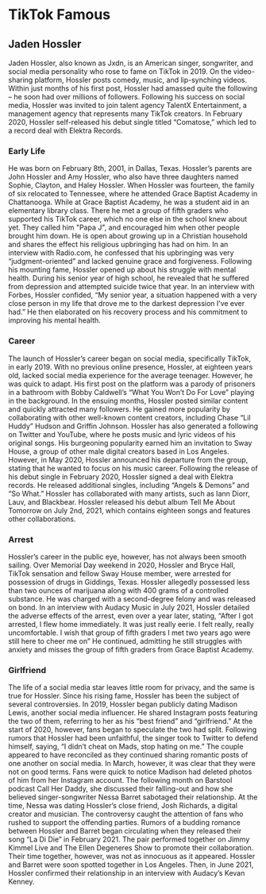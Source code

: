 # TikTok Famous

## Jaden Hossler
  Jaden Hossler, also known as Jxdn, is an American singer, songwriter, and social media personality who rose to fame on TikTok in 2019.
On the video-sharing platform, Hossler posts comedy, music, and lip-synching videos.
Within just months of his first post, Hossler had amassed quite the following – he soon had over millions of followers.
Following his success on social media, Hossler was invited to join talent agency TalentX Entertainment, a management agency that represents many TikTok creators.
In February 2020, Hossler self-released his debut single titled “Comatose,” which led to a record deal with Elektra Records.
### Early Life
He was born on February 8th, 2001, in Dallas, Texas.
Hossler’s parents are John Hossler and Amy Hossler, who also have three daughters named Sophie, Clayton, and Haley Hossler.
When Hossler was fourteen, the family of six relocated to Tennessee, where he attended Grace Baptist Academy in Chattanooga. While at Grace Baptist Academy, he was a student aid in an elementary library class. There he met a group of fifth graders who supported his TikTok career, which no one else in the school knew about yet. They called him "Papa J", and encouraged him when other people brought him down.
He is open about growing up in a Christian household and shares the effect his religious upbringing has had on him.
In an interview with Radio.com, he confessed that his upbringing was very “judgment-oriented” and lacked genuine grace and forgiveness.
Following his mounting fame, Hossler opened up about his struggle with mental health.
During his senior year of high school, he revealed that he suffered from depression and attempted suicide twice that year.
In an interview with Forbes, Hossler confided, “My senior year, a situation happened with a very close person in my life that drove me to the darkest depression I’ve ever had.”
He then elaborated on his recovery process and his commitment to improving his mental health.
### Career
The launch of Hossler’s career began on social media, specifically TikTok, in early 2019.
With no previous online presence, Hossler, at eighteen years old, lacked social media experience for the average teenager. However, he was quick to adapt.
His first post on the platform was a parody of prisoners in a bathroom with Bobby Caldwell’s “What You Won’t Do For Love” playing in the background.
In the ensuing months, Hossler posted similar content and quickly attracted many followers.
He gained more popularity by collaborating with other well-known content creators, including Chase “Lil Huddy” Hudson and Griffin Johnson.
Hossler has also generated a following on Twitter and YouTube, where he posts music and lyric videos of his original songs.
His burgeoning popularity earned him an invitation to Sway House, a group of other male digital creators based in Los Angeles. However, in May 2020, Hossler announced his departure from the group, stating that he wanted to focus on his music career.
Following the release of his debut single in February 2020, Hossler signed a deal with Elektra records.
He released additional singles, including “Angels & Demons” and “So What.”
Hossler has collaborated with many artists, such as Iann Diorr, Lauv, and Blackbear.
Hossler released his debut album Tell Me About Tomorrow on July 2nd, 2021, which contains eighteen songs and features other collaborations.
### Arrest
Hossler’s career in the public eye, however, has not always been smooth sailing.
Over Memorial Day weekend in 2020, Hossler and Bryce Hall, TikTok sensation and fellow Sway House member, were arrested for possession of drugs in Giddings, Texas.
Hossler allegedly possessed less than two ounces of marijuana along with 400 grams of a controlled substance.
He was charged with a second-degree felony and was released on bond.
In an interview with Audacy Music in July 2021, Hossler detailed the adverse effects of the arrest, even over a year later, stating, “After I got arrested, I flew home immediately. It was just really eerie. I felt really, really uncomfortable. I wish that group of fifth graders I met two years ago were still here to cheer me on”
He continued, admitting he still struggles with anxiety and misses the group of fifth graders from Grace Baptist Academy.
### Girlfriend
The life of a social media star leaves little room for privacy, and the same is true for Hossler.
Since his rising fame, Hossler has been the subject of several controversies. 
In 2019, Hossler began publicly dating Madison Lewis, another social media influencer.
He shared Instagram posts featuring the two of them, referring to her as his “best friend” and “girlfriend.”
At the start of 2020, however, fans began to speculate the two had split.
Following rumors that Hossler had been unfaithful, the singer took to Twitter to defend himself, saying, “I didn’t cheat on Mads, stop hating on me.”
The couple appeared to have reconciled as they continued sharing romantic posts of one another on social media.
In March, however, it was clear that they were not on good terms. Fans were quick to notice Madison had deleted photos of him from her Instagram account.
The following month on Barstool podcast Call Her Daddy, she discussed their falling-out and how she believed singer-songwriter Nessa Barret sabotaged their relationship.
At the time, Nessa was dating Hossler’s close friend, Josh Richards, a digital creator and musician.
The controversy caught the attention of fans who rushed to support the offending parties.
Rumors of a budding romance between Hossler and Barret began circulating when they released their song “La Di Die” in February 2021.
The pair performed together on Jimmy Kimmel Live and The Ellen Degeneres Show to promote their collaboration.
Their time together, however, was not as innocuous as it appeared. Hossler and Barret were soon spotted together in Los Angeles.
Then, in June 2021, Hossler confirmed their relationship in an interview with Audacy’s Kevan Kenney.
